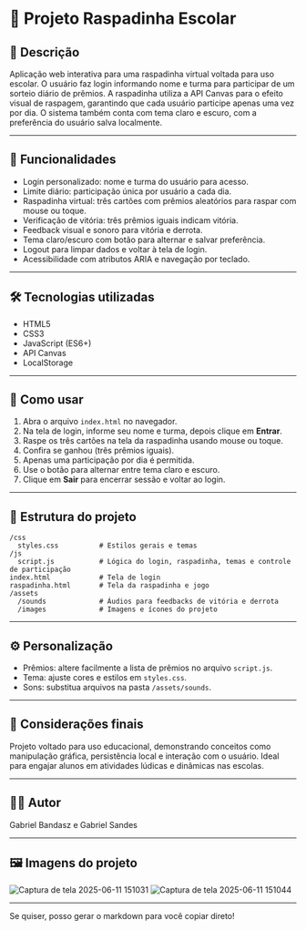 
# 🎉 Projeto Raspadinha Escolar

## 📝 Descrição

Aplicação web interativa para uma raspadinha virtual voltada para uso escolar. O usuário faz login informando nome e turma para participar de um sorteio diário de prêmios. A raspadinha utiliza a API Canvas para o efeito visual de raspagem, garantindo que cada usuário participe apenas uma vez por dia. O sistema também conta com tema claro e escuro, com a preferência do usuário salva localmente.

---

## 🎯 Funcionalidades

* Login personalizado: nome e turma do usuário para acesso.
* Limite diário: participação única por usuário a cada dia.
* Raspadinha virtual: três cartões com prêmios aleatórios para raspar com mouse ou toque.
* Verificação de vitória: três prêmios iguais indicam vitória.
* Feedback visual e sonoro para vitória e derrota.
* Tema claro/escuro com botão para alternar e salvar preferência.
* Logout para limpar dados e voltar à tela de login.
* Acessibilidade com atributos ARIA e navegação por teclado.

---

## 🛠️ Tecnologias utilizadas

* HTML5
* CSS3
* JavaScript (ES6+)
* API Canvas
* LocalStorage

---

## 🚀 Como usar

1. Abra o arquivo `index.html` no navegador.
2. Na tela de login, informe seu nome e turma, depois clique em **Entrar**.
3. Raspe os três cartões na tela da raspadinha usando mouse ou toque.
4. Confira se ganhou (três prêmios iguais).
5. Apenas uma participação por dia é permitida.
6. Use o botão para alternar entre tema claro e escuro.
7. Clique em **Sair** para encerrar sessão e voltar ao login.

---

## 📁 Estrutura do projeto

```
/css
  styles.css          # Estilos gerais e temas
/js
  script.js           # Lógica do login, raspadinha, temas e controle de participação
index.html            # Tela de login
raspadinha.html       # Tela da raspadinha e jogo
/assets
  /sounds             # Áudios para feedbacks de vitória e derrota
  /images             # Imagens e ícones do projeto
```

---

## ⚙️ Personalização

* Prêmios: altere facilmente a lista de prêmios no arquivo `script.js`.
* Tema: ajuste cores e estilos em `styles.css`.
* Sons: substitua arquivos na pasta `/assets/sounds`.

---

## 🙌 Considerações finais

Projeto voltado para uso educacional, demonstrando conceitos como manipulação gráfica, persistência local e interação com o usuário. Ideal para engajar alunos em atividades lúdicas e dinâmicas nas escolas.

---

## 👨‍💻 Autor

Gabriel Bandasz e Gabriel Sandes

---

## 🖼️ Imagens do projeto

![Captura de tela 2025-06-11 151031](https://github.com/user-attachments/assets/4138a874-2abb-411b-99a7-5e90b25ed55f)
![Captura de tela 2025-06-11 151044](https://github.com/user-attachments/assets/20e55148-c980-4f07-9510-4e1a32d5bf7b)

---

Se quiser, posso gerar o markdown para você copiar direto!
